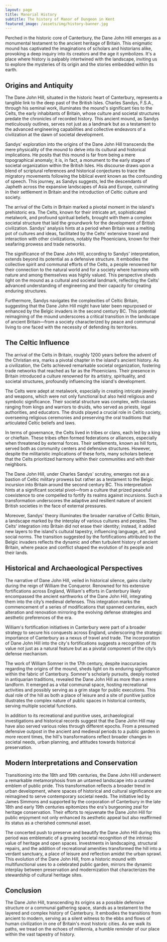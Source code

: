 ```yaml
---
layout: page
title: Manorial History
subtitle: The history of Manor of Dungeon in Kent
featured_image: /assets/img/history-banner.jpg
---
```


Perched in the historic core of Canterbury, the Dane John Hill
emerges as a monumental testament to the ancient heritage of Britain.
This enigmatic mound has captivated the imaginations of scholars
and historians alike, provoking a deep inquiry into its creators
and the age it symbolizes. It's a place where history is palpably
intertwined with the landscape, inviting us to explore the mysteries
of its origin and the stories embedded within its earth.

## Origins and Antiquity

The Dane John Hill, situated in the historic heart of Canterbury,
represents a tangible link to the deep past of the British Isles.
Charles Sandys, F.S.A., through his seminal work, illuminates the
mound's significant ties to the Celts, the early inhabitants of
Britain, whose culture and societal structures predate the chronicles
of recorded history. This ancient mound, as Sandys meticulously
outlines, serves not just as a landmark but as a testament to the
advanced engineering capabilities and collective endeavors of a
civilization at the dawn of societal development.

Sandys' exploration into the origins of the Dane John Hill transcends
the mere physicality of the mound to delve into its cultural and
historical implications. He posits that this mound is far from being
a mere topographical anomaly; it is, in fact, a monument to the
early stages of societal organization within the British Isles. His
discourse draws upon a blend of scriptural references and historical
conjectures to trace the migratory movements following the biblical
event known as the confounding of speech. This journey, as Sandys
suggests, led the descendants of Japheth across the expansive
landscapes of Asia and Europe, culminating in their settlement in
Britain and the introduction of Celtic culture and society.

The arrival of the Celts in Britain marked a pivotal moment in the
island's prehistoric era. The Celts, known for their intricate art,
sophisticated metalwork, and profound spiritual beliefs, brought
with them a complex societal structure that laid the groundwork for
the development of British civilization. Sandys' analysis hints at
a period when Britain was a melting pot of cultures and ideas,
facilitated by the Celts' extensive travel and interaction with
other civilizations, notably the Phoenicians, known for their
seafaring prowess and trade networks.

The significance of the Dane John Hill, according to Sandys'
interpretation, extends beyond its potential as a defensive structure.
It embodies the collective spirit and communal efforts of the Celts,
a people renowned for their connection to the natural world and for
a society where harmony with nature and among themselves was highly
valued. This perspective sheds light on the mound as a cultural and
societal landmark, reflecting the Celts' advanced understanding of
engineering and their capacity for creating enduring structures.

Furthermore, Sandys navigates the complexities of Celtic Britain,
suggesting that the Dane John Hill might have later been repurposed
or enhanced by the Belgic invaders in the second century BC. This
potential reimagining of the mound underscores a critical transition
in the landscape of ancient Britain—from a society characterized
by peace and communal living to one faced with the necessity of
defending its territories.

## The Celtic Influence

The arrival of the Celts in Britain, roughly 1200 years before the
advent of the Christian era, marks a pivotal chapter in the island's
ancient history. As a civilization, the Celts achieved remarkable
societal organization, fostering trade networks that reached as far
as the Phoenicians. Their presence in Britain introduced a culture
renowned for its artistry, spirituality, and societal structures,
profoundly influencing the island's development.

The Celts were adept at metalwork, especially in creating intricate
jewelry and weapons, which were not only functional but also held
religious and symbolic significance. Their societal structure was
complex, with classes ranging from kings and warriors to druids,
who served as priests, legal authorities, and educators. The druids
played a crucial role in Celtic society, overseeing religious
ceremonies and preserving the oral traditions that articulated
Celtic beliefs and laws.

In terms of governance, the Celts lived in tribes or clans, each
led by a king or chieftain. These tribes often formed federations
or alliances, especially when threatened by external forces. Their
settlements, known as hill forts, served both as community centers
and defensive structures. However, despite the militaristic
implications of these forts, many scholars believe that the Celts
prioritized harmony within their communities and with their neighbors.

The Dane John Hill, under Charles Sandys' scrutiny, emerges not as
a bastion of Celtic military prowess but rather as a testament to
the Belgic incursion into Britain around the second century BC.
This interpretation hints at a significant societal pivot—from a
culture that prized peaceful coexistence to one compelled to fortify
its realms against incursions. Such a transformation underscores
the adaptive and resilient nature of ancient British societies in
the face of external pressures.

Moreover, Sandys' theory illuminates the broader narrative of Celtic
Britain, a landscape marked by the interplay of various cultures
and peoples. The Celts' integration into Britain did not erase their
identity; instead, it added new layers to the island's cultural
tapestry, influencing language, art, and social norms. The transition
suggested by the fortifications attributed to the Belgic invaders
reflects the dynamic and often turbulent history of ancient Britain,
where peace and conflict shaped the evolution of its people and
their lands.

## Historical and Archaeological Perspectives

The narrative of Dane John Hill, veiled in historical silence, gains
clarity during the reign of William the Conqueror. Renowned for his
extensive fortifications across England, William's efforts in
Canterbury likely encompassed the ancient earthworks of the Dane
John Hill, integrating them into the city’s medieval defenses. This
integration marks the commencement of a series of modifications
that spanned centuries, each alteration and renovation mirroring
the evolving defense strategies and aesthetic preferences of the
era.

William's fortification initiatives in Canterbury were part of a
broader strategy to secure his conquests across England, underscoring
the strategic importance of Canterbury as a nexus of travel and
trade. The incorporation of Dane John Hill into the city's
fortifications suggests a recognition of its value not just as a
natural feature but as a pivotal component of the city’s defense
mechanism.

The work of William Somner in the 17th century, despite inaccuracies
regarding the origins of the mound, sheds light on its enduring
significance within the fabric of Canterbury. Somner's scholarly
pursuits, deeply rooted in antiquarian traditions, revealed the
Dane John Hill as more than a mere landform. It emerged as a vital
communal space, hosting recreational activities and possibly serving
as a grim stage for public executions. This dual role of the hill
as both a place of leisure and a site of punitive justice illustrates
the complex nature of public spaces in historical contexts, serving
multiple societal functions.

In addition to its recreational and punitive uses, archaeological
investigations and historical records suggest that the Dane John
Hill may have also served various roles through different epochs.
From a presumed defensive outpost in the ancient and medieval periods
to a public garden in more recent times, the hill's transformations
reflect broader changes in societal needs, urban planning, and
attitudes towards historical preservation.

## Modern Interpretations and Conservation

Transitioning into the 18th and 19th centuries, the Dane John Hill
underwent a remarkable metamorphosis from an untamed landscape into
a curated emblem of public pride. This transformation reflects a
broader trend in urban development, where spaces of historical and
cultural significance are reimagined to serve contemporary societal
needs. The initiative led by James Simmons and supported by the
corporation of Canterbury in the late 18th and early 19th centuries
epitomizes the era's burgeoning zeal for heritage conservation.
Their efforts to rejuvenate the Dane John Hill for public enjoyment
not only enhanced its aesthetic appeal but also reaffirmed its
status as a cherished communal asset.

The concerted push to preserve and beautify the Dane John Hill
during this period was emblematic of a growing societal recognition
of the intrinsic value of heritage and open spaces. Investments in
landscaping, structural repairs, and the addition of recreational
amenities transformed the hill into a verdant sanctuary, a place
of leisure and reflection amidst the urban sprawl. This evolution
of the Dane John Hill, from a historic mound with multifunctional
uses to a celebrated public garden, mirrors the dynamic interplay
between preservation and modernization that characterizes the
stewardship of cultural heritage sites.

## Conclusion

The Dane John Hill, transcending its origins as a possible defensive
structure or a communal gathering space, stands as a testament to
the layered and complex history of Canterbury. It embodies the
transitions from ancient to modern, serving as a silent witness to
the ebbs and flows of human civilization in one of Britain's most
historic cities. As we walk its paths, we tread on the echoes of
millennia, a humble reminder of our place within the vast tapestry
of history.
